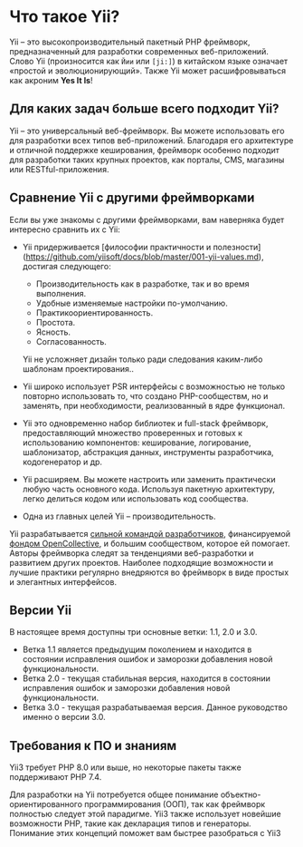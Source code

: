 # Что такое Yii?
Yii – это высокопроизводительный пакетный PHP фреймворк, предназначенный для разработки современных веб-приложений. 
Слово Yii (произносится как `Йии` или `[ji:]`) в китайском языке означает «простой и эволюционирующий». 
Также Yii может расшифровываться как акроним **Yes It Is**!

## Для каких задач больше всего подходит Yii?

Yii – это универсальный веб-фреймворк.
Вы можете использовать его для разработки всех типов веб-приложений.
Благодаря его архитектуре и отличной поддержке кеширования, фреймворк особенно подходит для разработки таких крупных проектов, как порталы, CMS, магазины или RESTful-приложения.

## Сравнение Yii с другими фреймворками

Если вы уже знакомы с другими фреймворками, вам наверняка будет интересно сравнить их с Yii:

- Yii придерживается [философии практичности и полезности] (https://github.com/yiisoft/docs/blob/master/001-yii-values.md), достигая следующего:
  - Производительность как в разработке, так и во время выполнения.
  - Удобные изменяемые настройки по-умолчанию.
  - Практикоориентированность.
  - Простота.
  - Ясность.
  - Согласованность.
  
  Yii не усложняет дизайн только ради следования каким-либо шаблонам проектирования..
- Yii широко использует PSR интерфейсы с возможностью не только повторно использовать то, что создано PHP-сообществм, но и заменять, при необходимости, реализованный в ядре функционал.
- Yii это одновременно набор библиотек и full-stack фреймворк, предоставляющий множество проверенных и готовых к использованию компонентов:
  кеширование, логирование, шаблонизатор, абстракция данных, инструменты разработчика, кодогенератор и др.
- Yii расширяем. Вы можете настроить или заменить практически любую часть основного кода. Используя пакетную архитектуру, легко делиться кодом или использовать код сообщества.
- Одна из главных целей Yii – производительность.

Yii разрабатывается [сильной командой разработчиков](https://www.yiiframework.com/team/), финансируемой [фондом OpenCollective](https://opencollective.com/yiisoft), и большим сообществом, которое ей помогает. Авторы фреймворка следят за тенденциями веб-разработки и развитием других проектов. Наиболее подходящие возможности и лучшие практики регулярно внедряются во фреймворк в виде простых и элегантных интерфейсов.


## Версии Yii

В настоящее время доступны три основные ветки: 1.1, 2.0 и 3.0.

- Ветка 1.1 является предыдущим поколением и находится в состоянии исправления ошибок и заморозки добавления новой функциональности.
- Ветка 2.0 - текущая стабильная версия, находится в состоянии исправления ошибок и заморозки добавления новой функциональности.
- Ветка 3.0 - текущая разрабатываемая версия. Данное руководство именно о версии 3.0.

## Требования к ПО и знаниям

Yii3 требует PHP 8.0 или выше, но некоторые пакеты также поддерживают PHP 7.4.

Для разработки на Yii потребуется общее понимание объектно-ориентированного программирования (ООП), так как фреймворк полностью следует этой парадигме. Yii3 также  использует новейшие возможности PHP, такие как декларация типов и генераторы. Понимание этих концепций поможет вам быстрее разобраться с Yii3

